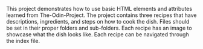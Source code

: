 This project demonstrates how to use basic HTML elements and attributes learned from The-Odin-Project. The project contains three recipes that have descriptions, ingredients, and steps on how to cook the dish. Files should be set in their proper folders and sub-folders. Each recipe has an image to showcase what the dish looks like. Each recipe can be navigated through the index file.